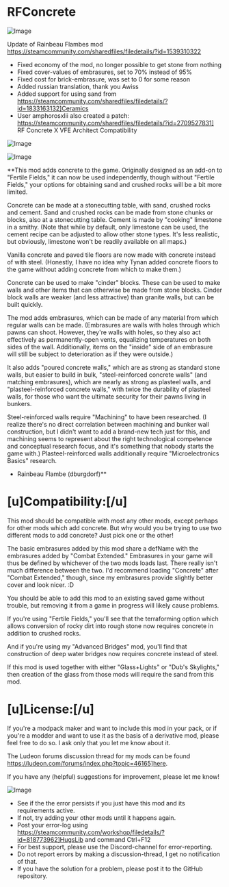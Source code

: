 # RFConcrete

![Image](https://i.imgur.com/buuPQel.png)

Update of Rainbeau Flambes mod
https://steamcommunity.com/sharedfiles/filedetails/?id=1539310322

- Fixed economy of the mod, no longer possible to get stone from nothing
- Fixed cover-values of embrasures, set to 70% instead of 95%
- Fixed cost for brick-embrasure, was set to 0 for some reason
- Added russian translation, thank you Awiss
- Added support for using sand from https://steamcommunity.com/sharedfiles/filedetails/?id=1833163132]Ceramics
- User amphorosxlii also created a patch:  https://steamcommunity.com/sharedfiles/filedetails/?id=2709527831] RF Concrete X VFE Architect Compatibility

![Image](https://i.imgur.com/pufA0kM.png)

	
![Image](https://i.imgur.com/Z4GOv8H.png)


**This mod adds concrete to the game. Originally designed as an add-on to "Fertile Fields," it can now be used independently, though without "Fertile Fields," your options for obtaining sand and crushed rocks will be a bit more limited.

Concrete can be made at a stonecutting table, with sand, crushed rocks and cement. Sand and crushed rocks can be made from stone chunks or blocks, also at a stonecutting table. Cement is made by "cooking" limestone in a smithy. (Note that while by default, only limestone can be used, the cement recipe can be adjusted to allow other stone types. It's less realistic, but obviously, limestone won't be readily available on all maps.)

Vanilla concrete and paved tile floors are now made with concrete instead of with steel. (Honestly, I have no idea why Tynan added concrete floors to the game without adding concrete from which to make them.)

Concrete can be used to make "cinder" blocks. These can be used to make walls and other items that can otherwise be made from stone blocks. Cinder block walls are weaker (and less attractive) than granite walls, but can be built quickly.

The mod adds embrasures, which can be made of any material from which regular walls can be made. (Embrasures are walls with holes through which pawns can shoot. However, they're walls with holes, so they also act effectively as permanently-open vents, equalizing temperatures on both sides of the wall. Additionally, items on the "inside" side of an embrasure will still be subject to deterioration as if they were outside.)

It also adds "poured concrete walls," which are as strong as standard stone walls, but easier to build in bulk, "steel-reinforced concrete walls" (and matching embrasures), which are nearly as strong as plasteel walls, and "plasteel-reinforced concrete walls," with twice the durability of plasteel walls, for those who want the ultimate security for their pawns living in bunkers.

Steel-reinforced walls require "Machining" to have been researched. (I realize there's no direct correlation between machining and bunker wall construction, but I didn't want to add a brand-new tech just for this, and machining seems to represent about the right technological competence and conceptual research focus, and it's something that nobody starts the game with.) Plasteel-reinforced walls additionally require "Microelectronics Basics" research.

- Rainbeau Flambe (dburgdorf)**

# **[u]Compatibility:[/u]**


This mod should be compatible with most any other mods, except perhaps for other mods which add concrete. But why would you be trying to use two different mods to add concrete? Just pick one or the other! 

The basic embrasures added by this mod share a defName with the embrasures added by "Combat Extended." Embrasures in your game will thus be defined by whichever of the two mods loads last. There really isn't much difference between the two. I'd recommend loading "Concrete" after "Combat Extended," though, since my embrasures provide slightly better cover and look nicer. :D

You should be able to add this mod to an existing saved game without trouble, but removing it from a game in progress will likely cause problems.

If you're using "Fertile Fields," you'll see that the terraforming option which allows conversion of rocky dirt into rough stone now requires concrete in addition to crushed rocks.

And if you're using my "Advanced Bridges" mod, you'll find that construction of deep water bridges now requires concrete instead of steel.

If this mod is used together with either "Glass+Lights" or "Dub's Skylights," then creation of the glass from those mods will require the sand from this mod.

# **[u]License:[/u]**


If you're a modpack maker and want to include this mod in your pack, or if you're a modder and want to use it as the basis of a derivative mod, please feel free to do so. I ask only that you let me know about it. 

The Ludeon forums discussion thread for my mods can be found https://ludeon.com/forums/index.php?topic=46165]here.

If you have any (helpful) suggestions for improvement, please let me know!


![Image](https://i.imgur.com/PwoNOj4.png)



-  See if the the error persists if you just have this mod and its requirements active.
-  If not, try adding your other mods until it happens again.
-  Post your error-log using https://steamcommunity.com/workshop/filedetails/?id=818773962]HugsLib and command Ctrl+F12
-  For best support, please use the Discord-channel for error-reporting.
-  Do not report errors by making a discussion-thread, I get no notification of that.
-  If you have the solution for a problem, please post it to the GitHub repository.




